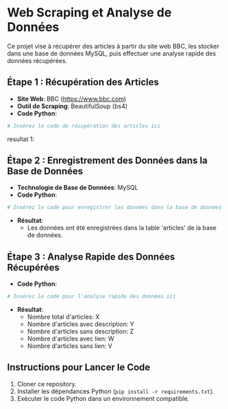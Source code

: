 # Web Scraping et Analyse de Données

Ce projet vise à récupérer des articles à partir du site web BBC, les stocker dans une base de données MySQL, puis effectuer une analyse rapide des données récupérées.

## Étape 1 : Récupération des Articles

- **Site Web**: BBC (https://www.bbc.com)
- **Outil de Scraping**: BeautifulSoup (bs4)
- **Code Python**:
```python
# Insérez le code de récupération des articles ici
```

resultat 1:






## Étape 2 : Enregistrement des Données dans la Base de Données

- **Technologie de Base de Données**: MySQL
- **Code Python**:
```python
# Insérez le code pour enregistrer les données dans la base de données ici
```





- **Résultat**:
  - Les données ont été enregistrées dans la table 'articles' de la base de données.



## Étape 3 : Analyse Rapide des Données Récupérées

- **Code Python**:
```python
# Insérez le code pour l'analyse rapide des données ici
```
- **Résultat**:
  - Nombre total d'articles: X
  - Nombre d'articles avec description: Y
  - Nombre d'articles sans description: Z
  - Nombre d'articles avec lien: W
  - Nombre d'articles sans lien: V

## Instructions pour Lancer le Code

1. Cloner ce repository.
2. Installer les dépendances Python (`pip install -r requirements.txt`).
3. Exécuter le code Python dans un environnement compatible.


